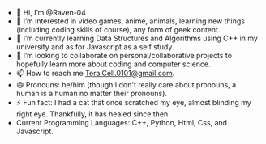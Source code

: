 - 👋 Hi, I’m @Raven-04
- 👀 I’m interested in video games, anime, animals, learning new things (including coding skills of course), any form of geek content.
- 🌱 I’m currently learning Data Structures and Algorithms using C++ in my university and as for Javascript as a self study.
- 💞️ I’m looking to collaborate on personal/collaborative projects to hopefully learn more about coding and computer science.
- 📫 How to reach me Tera.Cell.0101@gmail.com.
- 😄 Pronouns: he/him (though I don't really care about pronouns, a human is a human no matter their pronouns).
- ⚡ Fun fact: I had a cat that once scratched my eye, almost blinding my right eye. Thankfully, it has healed since then.
- Current Programming Languages: C++, Python, Html, Css, and Javascript.

<!---
Raven-04/Raven-04 is a ✨ special ✨ repository because its `README.md` (this file) appears on your GitHub profile.
You can click the Preview link to take a look at your changes.
--->
